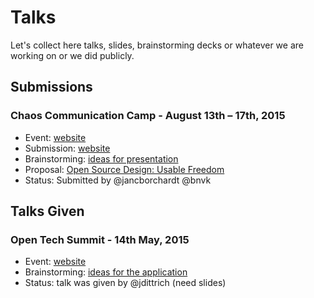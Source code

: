 Talks
===

Let's collect here talks, slides, brainstorming decks or whatever we are working on or we did publicly.

## Submissions

### Chaos Communication Camp - August 13th – 17th, 2015

- Event: [website](http://events.ccc.de/2015/04/09/call-for-participation-chaos-communication-camp-2015/)
- Submission: [website](https://frab.cccv.de/en/camp2015/cfp/session/new)
- Brainstorming: [ideas for presentation](http://piratepad.net/osd-goes-campin-2015)
- Proposal: [Open Source Design: Usable Freedom](/Chaos_Communication_Camp_2015.md)
- Status: Submitted by @jancborchardt @bnvk


## Talks Given

### Open Tech Summit - 14th May, 2015 

- Event: [website](http://opentechsummit.net)
- Brainstorming: [ideas for the application](http://m18.uni-weimar.de/pad/p/techsummittalk)
- Status: talk was given by @jdittrich (need slides)